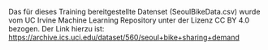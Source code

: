 Das für dieses Training bereitgestellte Datenset (SeoulBikeData.csv) wurde vom UC Irvine Machine Learning Repository unter der Lizenz CC BY 4.0 bezogen. Der Link hierzu ist: https://archive.ics.uci.edu/dataset/560/seoul+bike+sharing+demand
